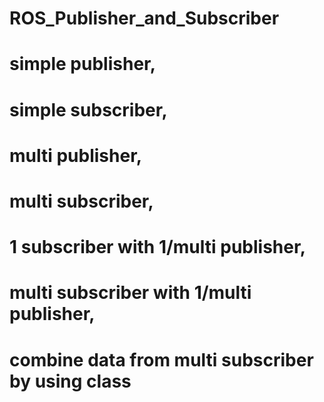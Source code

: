 # ROS_Publisher_and_Subscriber
# simple publisher,
# simple subscriber,
# multi publisher,
# multi subscriber,
# 1 subscriber with 1/multi publisher,
# multi subscriber with 1/multi publisher,
# combine data from multi subscriber by using class

